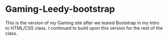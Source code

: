 # Gaming-Leedy-bootstrap

This is the version of my Gaming site after we leared Bootstrap in my Intro to HTML/CSS class. I continued to build upon this version for the rest of the class.
